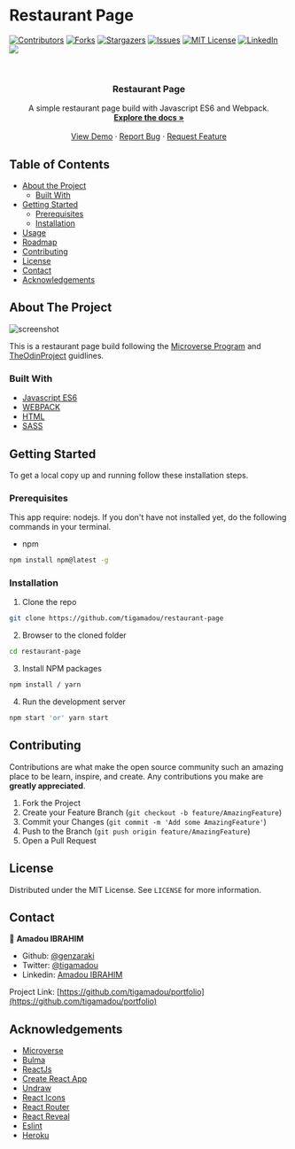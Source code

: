# Restaurant Page

<!--
*** Thanks for checking out this README Template. If you have a suggestion that would
*** make this better, please fork the repo and create a pull request or simply open
*** an issue with the tag "enhancement".
*** Thanks again! Now go create something AMAZING! :D
-->





<!-- PROJECT SHIELDS -->
<!--
*** I'm using markdown "reference style" links for readability.
*** Reference links are enclosed in brackets [ ] instead of parentheses ( ).
*** See the bottom of this document for the declaration of the reference variables
*** for contributors-url, forks-url, etc. This is an optional, concise syntax you may use.
*** https://www.markdownguide.org/basic-syntax/#reference-style-links
-->
[![Contributors][contributors-shield]][contributors-url]
[![Forks][forks-shield]][forks-url]
[![Stargazers][stars-shield]][stars-url]
[![Issues][issues-shield]][issues-url]
[![MIT License][license-shield]][license-url]
[![LinkedIn][linkedin-shield]][linkedin-url]
![](https://github.com/tigamadou/portfolio/workflows/CI/badge.svg)


<!-- PROJECT LOGO -->
<br />
<p align="center">
  
  <h3 align="center">Restaurant Page</h3>

  <p align="center">
    A simple restaurant page build with Javascript ES6 and Webpack.
    <br />
    <a href="#about-the-project"><strong>Explore the docs »</strong></a>
    <br />
    <br />
    <a href="#" >View Demo</a>
    ·
    <a href="https://github.com/tigamadou/restaurant-page/issues">Report Bug</a>
    ·
    <a href="https://github.com/tigamadou/restaurant-page/issues">Request Feature</a>
  </p>
</p>



<!-- TABLE OF CONTENTS -->
## Table of Contents

* [About the Project](#about-the-project)
  * [Built With](#built-with)
* [Getting Started](#getting-started)
  * [Prerequisites](#prerequisites)
  * [Installation](#installation)
* [Usage](#usage)
* [Roadmap](#roadmap)
* [Contributing](#contributing)
* [License](#license)
* [Contact](#contact)
* [Acknowledgements](#acknowledgements)



<!-- ABOUT THE PROJECT -->
## About The Project

![screenshot](./src/assets/images/screenshot.png)

This is a restaurant page build following the [Microverse Program](https://microverse.org)  and [TheOdinProject](https://www.theodinproject.com/courses/javascript/lessons/restaurant-page) guidlines.

### Built With
* [Javascript ES6]()
* [WEBPACK]()
* [HTML]()
* [SASS]()



<!-- GETTING STARTED -->
## Getting Started

To get a local copy up and running follow these installation steps.



### Prerequisites
This app require: nodejs. If you don't have not installed yet, do the following commands in your terminal.
* npm
```sh
npm install npm@latest -g
```

### Installation

1. Clone the repo

```sh
git clone https://github.com/tigamadou/restaurant-page
```

2. Browser to the cloned folder
```sh
cd restaurant-page
```

3. Install NPM packages
```sh
npm install / yarn 
```
4. Run the development server 
```sh
npm start 'or' yarn start
```




<!-- CONTRIBUTING -->
## Contributing

Contributions are what make the open source community such an amazing place to be learn, inspire, and create. Any contributions you make are **greatly appreciated**.

1. Fork the Project
2. Create your Feature Branch (`git checkout -b feature/AmazingFeature`)
3. Commit your Changes (`git commit -m 'Add some AmazingFeature'`)
4. Push to the Branch (`git push origin feature/AmazingFeature`)
5. Open a Pull Request



<!-- LICENSE -->
## License

Distributed under the MIT License. See `LICENSE` for more information.



<!-- CONTACT -->
## Contact
👤 **Amadou IBRAHIM**

- Github: [@genzaraki](https://github.com/genzaraki)
- Twitter: [@tigamadou](https://twitter.com/tigamadou)
- Linkedin: [Amadou IBRAHIM](https://www.linkedin.com/in/amadou-ibrahim/)

Project Link: [https://github.com/tigamadou/portfolio](https://github.com/tigamadou/portfolio)



<!-- ACKNOWLEDGEMENTS -->
## Acknowledgements
* [Microverse](https://microverse.org)
* [Bulma](https://getbootstrap.com)
* [ReactJs](https://github.com/facebook/react/)
* [Create React App](https://github.com/facebook/create-react-app)
* [Undraw](https://undraw.co/)
* [React Icons](https://react-icons.github.io/react-icons/)
* [React Router](https://reacttraining.com/react-router/web)
* [React Reveal](https://www.react-reveal.com/)
* [Eslint](https://eslint.org/)
* [Heroku](https://www.heroku.com/)






<!-- MARKDOWN LINKS & IMAGES -->
<!-- https://www.markdownguide.org/basic-syntax/#reference-style-links -->
[contributors-shield]: https://img.shields.io/github/contributors/tigamadou/portfolio.svg?style=flat-square
[contributors-url]: https://github.com/tigamadou/portfolio/graphs/contributors
[forks-shield]: https://img.shields.io/github/forks/tigamadou/portfolio.svg?style=flat-square
[forks-url]: https://github.com/tigamadou/portfolio/network/members
[stars-shield]: https://img.shields.io/github/stars/tigamadou/portfolio.svg?style=flat-square
[stars-url]: https://github.com/tigamadou/portfolio/stargazers
[issues-shield]: https://img.shields.io/github/issues/tigamadou/portfolio.svg?style=flat-square
[issues-url]: https://github.com/tigamadou/portfolio/issues
[license-shield]: https://img.shields.io/github/license/tigamadou/portfolio.svg?style=flat-square
[license-url]: https://github.com/tigamadou/portfolio/blob/master/LICENSE.txt
[linkedin-shield]: https://img.shields.io/badge/-LinkedIn-black.svg?style=flat-square&logo=linkedin&colorB=555
[linkedin-url]: https://linkedin.com/in/amadou-ibrahim
[product-screenshot]: images/screenshot.png
